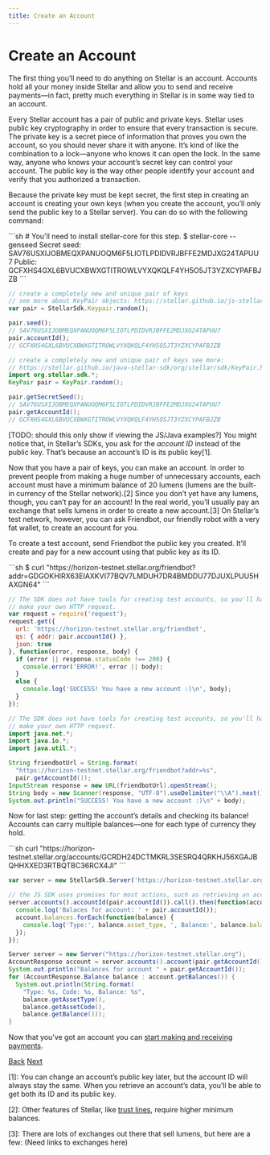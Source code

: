```yaml
---
title: Create an Account
---
```


# Create an Account

The first thing you’ll need to do anything on Stellar is an account. Accounts hold all your money inside Stellar and allow you to send and receive payments—in fact, pretty much everything in Stellar is in some way tied to an account.

Every Stellar account has a pair of public and private keys. Stellar uses public key cryptography in order to ensure that every transaction is secure. The private key is a secret piece of information that proves you own the account, so you should never share it with anyone. It’s kind of like the combination to a lock—anyone who knows it can open the lock. In the same way, anyone who knows your account’s secret key can control your account. The public key is the way other people identify your account and verify that you authorized a transaction.

Because the private key must be kept secret, the first step in creating an account is creating your own keys (when you create the account, you’ll only send the public key to a Stellar server). You can do so with the following command:

<example name="Generating Keys">
```sh
# You'll need to install stellar-core for this step.
$ stellar-core --genseed
Secret seed: SAV76USXIJOBMEQXPANUOQM6F5LIOTLPDIDVRJBFFE2MDJXG24TAPUU7
Public: GCFXHS4GXL6BVUCXBWXGTITROWLVYXQKQLF4YH5O5JT3YZXCYPAFBJZB
```

```js
// create a completely new and unique pair of keys
// see more about KeyPair objects: https://stellar.github.io/js-stellar-sdk/Keypair.html
var pair = StellarSdk.Keypair.random();

pair.seed();
// SAV76USXIJOBMEQXPANUOQM6F5LIOTLPDIDVRJBFFE2MDJXG24TAPUU7
pair.accountId();
// GCFXHS4GXL6BVUCXBWXGTITROWLVYXQKQLF4YH5O5JT3YZXCYPAFBJZB
```

```java
// create a completely new and unique pair of keys see more:
// https://stellar.github.io/java-stellar-sdk/org/stellar/sdk/KeyPair.html
import org.stellar.sdk.*;
KeyPair pair = KeyPair.random();

pair.getSecretSeed();
// SAV76USXIJOBMEQXPANUOQM6F5LIOTLPDIDVRJBFFE2MDJXG24TAPUU7
pair.getAccountId();
// GCFXHS4GXL6BVUCXBWXGTITROWLVYXQKQLF4YH5O5JT3YZXCYPAFBJZB
```
</example>

[TODO: should this only show if viewing the JS/Java examples?]
You might notice that, in Stellar’s SDKs, you ask for the *account ID* instead of the public key. That’s because an account’s ID is its public key[1].

Now that you have a pair of keys, you can make an account. In order to prevent people from making a huge number of unnecessary accounts, each account must have a minimum balance of 20 lumens (lumens are the built-in currency of the Stellar network).[2] Since you don’t yet have any lumens, though, you can’t pay for an account! In the real world, you’ll usually pay an exchange that sells lumens in order to create a new account.[3] On Stellar’s test network, however, you can ask Friendbot, our friendly robot with a very fat wallet, to create an account for you.

To create a test account, send Friendbot the public key you created. It’ll create and pay for a new account using that public key as its ID.

<example name="Creating a test account">
```sh
$ curl "https://horizon-testnet.stellar.org/friendbot?addr=GDGOKHIRX63EIAXKVI77BQV7LMDUH7DR4BMDDU77DJUXLPUU5HAXGN64"
```

```js
// The SDK does not have tools for creating test accounts, so you'll have to
// make your own HTTP request.
var request = require('request');
request.get({
  url: 'https://horizon-testnet.stellar.org/friendbot',
  qs: { addr: pair.accountId() },
  json: true
}, function(error, response, body) {
  if (error || response.statusCode !== 200) {
    console.error('ERROR!', error || body);
  }
  else {
    console.log('SUCCESS! You have a new account :)\n', body);
  }
});
```

```java
// The SDK does not have tools for creating test accounts, so you'll have to
// make your own HTTP request.
import java.net.*;
import java.io.*;
import java.util.*;

String friendbotUrl = String.format(
  "https://horizon-testnet.stellar.org/friendbot?addr=%s",
  pair.getAccountId());
InputStream response = new URL(friendbotUrl).openStream();
String body = new Scanner(response, "UTF-8").useDelimiter("\\A").next();
System.out.println("SUCCESS! You have a new account :)\n" + body);
```
</example>

Now for last step: getting the account’s details and checking its balance! Accounts can carry multiple balances—one for each type of currency they hold.

<example name="Getting account details">
```sh
curl "https://horizon-testnet.stellar.org/accounts/GCRDH24DCTMKRL3SESRQ4QRKHJ56XGAJBQHHXXED3RTBQTBC36RCX4JI"
```

```js
var server = new StellarSdk.Server('https://horizon-testnet.stellar.org');

// the JS SDK uses promises for most actions, such as retrieving an account
server.accounts().accountId(pair.accountId()).call().then(function(account) {
  console.log('Balaces for account: ' + pair.accountId());
  account.balances.forEach(function(balance) {
    console.log('Type:', balance.asset_type, ', Balance:', balance.balance);
  });
});
```

```java
Server server = new Server("https://horizon-testnet.stellar.org");
AccountResponse account = server.accounts().account(pair.getAccountId());
System.out.println("Balances for account " + pair.getAccountId());
for (AccountResponse.Balance balance : account.getBalances()) {
  System.out.println(String.format(
    "Type: %s, Code: %s, Balance: %s",
    balance.getAssetType(),
    balance.getAssetCode(),
    balance.getBalance()));
}
```
</example>

Now that you’ve got an account you can [start making and receiving payments](transactions.html).

<a class="button button--previous" href="index.html">Back</a>
<a class="button button--next" href="transactions.html">Next</a>



[1]: You can change an account’s public key later, but the account ID will always stay the same. When you retrieve an account’s data, you’ll be able to get both its ID and its public key.

[2]: Other features of Stellar, like [trust lines](https://www.stellar.org/developers/learn/concepts/assets.html#trustlines), require higher minimum balances.

[3]: There are lots of exchanges out there that sell lumens, but here are a few: (Need links to exchanges here)
